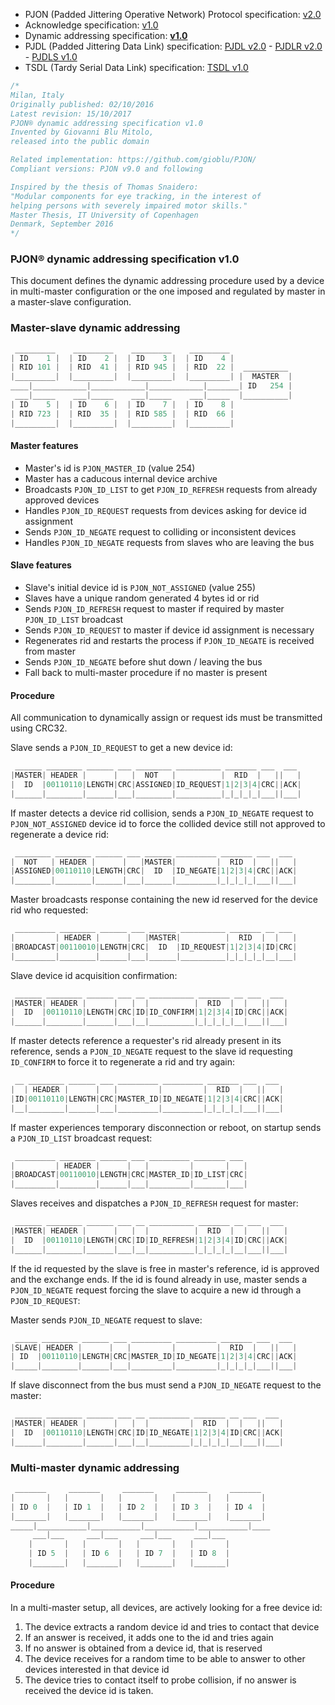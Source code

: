 
- PJON (Padded Jittering Operative Network) Protocol specification: [v2.0](/specification/PJON-protocol-specification-v2.0.md)
- Acknowledge specification: [v1.0](/specification/PJON-protocol-acknowledge-specification-v1.0.md)
- Dynamic addressing specification: **[v1.0](/specification/PJON-dynamic-addressing-specification-v1.0.md)**
- PJDL (Padded Jittering Data Link) specification:
[PJDL v2.0](/src/strategies/SoftwareBitBang/specification/PJDL-specification-v2.0.md) - [PJDLR v2.0](/src/strategies/OverSampling/specification/PJDLR-specification-v2.0.md) - [PJDLS v1.0](/src/strategies/AnalogSampling/specification/PJDLS-specification-v1.0.md)
- TSDL (Tardy Serial Data Link) specification: [TSDL v1.0](/src/strategies/ThroughSerial/specification/TSDL-specification-v1.0.md)

```cpp
/*
Milan, Italy
Originally published: 02/10/2016
Latest revision: 15/10/2017
PJON® dynamic addressing specification v1.0
Invented by Giovanni Blu Mitolo,
released into the public domain

Related implementation: https://github.com/gioblu/PJON/
Compliant versions: PJON v9.0 and following

Inspired by the thesis of Thomas Snaidero:
"Modular components for eye tracking, in the interest of
helping persons with severely impaired motor skills."
Master Thesis, IT University of Copenhagen
Denmark, September 2016
*/
```

### PJON® dynamic addressing specification v1.0
This document defines the dynamic addressing procedure used by a device in multi-master configuration or the one imposed and regulated by master in a master-slave configuration.

### Master-slave dynamic addressing
```cpp  
 _________    _________    _________    _________
| ID    1 |  | ID    2 |  | ID    3 |  | ID    4 |
| RID 101 |  | RID  41 |  | RID 945 |  | RID  22 |  __________
|_________|  |_________|  |_________|  |_________| |  MASTER  |
____|____________|____________|____________|_______| ID   254 |
 ___|_____    ___|_____    ___|_____    ___|_____  |__________|
| ID    5 |  | ID    6 |  | ID    7 |  | ID    8 |
| RID 723 |  | RID  35 |  | RID 585 |  | RID  66 |
|_________|  |_________|  |_________|  |_________|
```

#### Master features
* Master's id is `PJON_MASTER_ID` (value 254)
* Master has a caducous internal device archive
* Broadcasts `PJON_ID_LIST` to get `PJON_ID_REFRESH` requests from already approved devices
* Handles `PJON_ID_REQUEST` requests from devices asking for device id assignment
* Sends `PJON_ID_NEGATE` request to colliding or inconsistent devices
* Handles `PJON_ID_NEGATE` requests from slaves who are leaving the bus  

#### Slave features
* Slave's initial device id is `PJON_NOT_ASSIGNED` (value 255)
* Slaves have a unique random generated 4 bytes id or rid
* Sends `PJON_ID_REFRESH` request to master if required by master `PJON_ID_LIST` broadcast
* Sends `PJON_ID_REQUEST` to master if device id assignment is necessary
* Regenerates rid and restarts the process if `PJON_ID_NEGATE` is received from master
* Sends `PJON_ID_NEGATE` before shut down / leaving the bus
* Fall back to multi-master procedure if no master is present

#### Procedure
All communication to dynamically assign or request ids must be transmitted using CRC32.

Slave sends a `PJON_ID_REQUEST` to get a new device id:
```cpp  
 ______ ________ ______ ___ ________ __________ _______ ___  ___
|MASTER| HEADER |      |   |  NOT   |          |  RID  |   ||   |
|  ID  |00110110|LENGTH|CRC|ASSIGNED|ID_REQUEST|1|2|3|4|CRC||ACK|
|______|________|______|___|________|__________|_|_|_|_|___||___|
```
If master detects a device rid collision, sends a `PJON_ID_NEGATE` request to `PJON_NOT_ASSIGNED` device id to force
the collided device still not approved to regenerate a device rid:
```cpp  
 ________ ________ ______ ___ ______ _________ _______ ___  ___
|  NOT   | HEADER |      |   |MASTER|         |  RID  |   ||   |
|ASSIGNED|00110110|LENGTH|CRC|  ID  |ID_NEGATE|1|2|3|4|CRC||ACK|
|________|________|______|___|______|_________|_|_|_|_|___||___|
```  
Master broadcasts response containing the new id reserved for the device rid who requested:
```cpp  
 _________ ________ ______ ___ ______ __________ _______ __ ___
|         | HEADER |      |   |MASTER|          |  RID  |  |   |
|BROADCAST|00110010|LENGTH|CRC|  ID  |ID_REQUEST|1|2|3|4|ID|CRC|
|_________|________|______|___|______|__________|_|_|_|_|__|___|
```
Slave device id acquisition confirmation:
```cpp  
 ______ ________ ______ ___ __ __________ _______ __ ___  ___
|MASTER| HEADER |      |   |  |          |  RID  |  |   ||   |
|  ID  |00110110|LENGTH|CRC|ID|ID_CONFIRM|1|2|3|4|ID|CRC||ACK|
|______|________|______|___|__|__________|_|_|_|_|__|___||___|
```
If master detects reference a requester's rid already present in its reference, sends a `PJON_ID_NEGATE` request to the slave id requesting `ID_CONFIRM` to force it to regenerate a rid and try again:
```cpp  
 __ ________ ______ ___ _________ _________ _______ ___  ___
|  | HEADER |      |   |         |         |  RID  |   ||   |
|ID|00110110|LENGTH|CRC|MASTER_ID|ID_NEGATE|1|2|3|4|CRC||ACK|
|__|________|______|___|_________|_________|_|_|_|_|___||___|
```
If master experiences temporary disconnection or reboot, on startup sends a `PJON_ID_LIST` broadcast request:
```cpp  
 _________ ________ ______ ___ _________ _______ ___
|         | HEADER |      |   |         |       |   |
|BROADCAST|00110010|LENGTH|CRC|MASTER_ID|ID_LIST|CRC|
|_________|________|______|___|_________|_______|___|
```
Slaves receives and dispatches a `PJON_ID_REFRESH` request for master:
```cpp  
 ______ ________ ______ ___ __ __________ _______ __ ___  ___
|MASTER| HEADER |      |   |  |          |  RID  |  |   ||   |
|  ID  |00110110|LENGTH|CRC|ID|ID_REFRESH|1|2|3|4|ID|CRC||ACK|
|______|________|______|___|__|__________|_|_|_|_|__|___||___|
```
If the id requested by the slave is free in master's reference, id is approved and the exchange ends.
If the id is found already in use, master sends a `PJON_ID_NEGATE` request forcing the slave to
acquire a new id through a `PJON_ID_REQUEST`:

Master sends `PJON_ID_NEGATE` request to slave:
```cpp  
 _____ ________ ______ ___ _________ _________ _______ ___  ___
|SLAVE| HEADER |      |   |         |         |  RID  |   ||   |
| ID  |00110110|LENGTH|CRC|MASTER_ID|ID_NEGATE|1|2|3|4|CRC||ACK|
|_____|________|______|___|_________|_________|_|_|_|_|___||___|
```
If slave disconnect from the bus must send a `PJON_ID_NEGATE` request to the master:
```cpp  
 ______ ________ ______ ___ __ _________ _______ __ ___  ___
|MASTER| HEADER |      |   |  |         |  RID  |  |   ||   |
|  ID  |00110110|LENGTH|CRC|ID|ID_NEGATE|1|2|3|4|ID|CRC||ACK|
|______|________|______|___|__|_________|_|_|_|_|__|___||___|
```

### Multi-master dynamic addressing
```cpp  
 _______     _______     _______     _______     _______
|       |   |       |   |       |   |       |   |       |
| ID 0  |   | ID 1  |   | ID 2  |   | ID 3  |   | ID 4  |
|_______|   |_______|   |_______|   |_______|   |_______|
_____|___________|___________|___________|___________|____
     ___|___     ___|___     ___|___     ___|___
    |       |   |       |   |       |   |       |
    | ID 5  |   | ID 6  |   | ID 7  |   | ID 8  |
    |_______|   |_______|   |_______|   |_______|   
```

#### Procedure
In a multi-master setup, all devices, are actively looking for a free device id:

1. The device extracts a random device id and tries to contact that device
2. If an answer is received, it adds one to the id and tries again
3. If no answer is obtained from a device id, that is reserved
4. The device receives for a random time to be able to answer to other devices interested in that device id
5. The device tries to contact itself to probe collision, if no answer is received the device id is taken.
